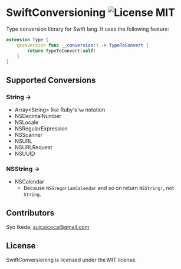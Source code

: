 # SwiftConversioning ![License MIT](http://img.shields.io/badge/license-MIT-green.svg) 

Type conversion library for Swift lang. It uses the following feature:

```swift
extension Type {
    @conversion func __conversion() -> TypeToConvert {
        return TypeToConvert(self)    }}
```

## Supported Conversions

### String ->

- Array\<String\> like Ruby's `%w` notation
- NSDecimalNumber
- NSLocale
- NSRegularExpression
- NSScanner
- NSURL
- NSURLRequest
- NSUUID

### NSString ->

- NSCalendar
    - Because `NSGregorianCalendar` and so on return `NSString!`, not `String`.

## Contributors

Syo Ikeda, [suicaicoca@gmail.com](mailto://suicaicoca@gmail.com)

## License

SwiftConversioning is licensed under the MIT license.
